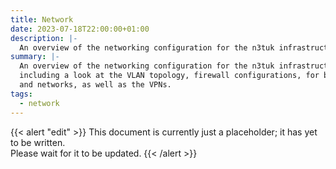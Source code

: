 ```yaml
---
title: Network
date: 2023-07-18T22:00:00+01:00
description: |-
  An overview of the networking configuration for the n3tuk infrastruction.
summary: |-
  An overview of the networking configuration for the n3tuk infrastruction,
  including a look at the VLAN topology, firewall configurations, for both hosts
  and networks, as well as the VPNs.
tags:
  - network
---
```


{{< alert "edit" >}} This document is currently just a placeholder; it has yet
to be written.<br />Please wait for it to be updated. {{< /alert >}}
